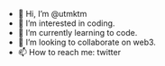 - 👋 Hi, I’m @utmktm
- 👀 I’m interested in coding.
- 🌱 I’m currently learning to code.
- 💞️ I’m looking to collaborate on web3.
- 📫 How to reach me: twitter

<!---
utmktm/utmktm is a ✨ special ✨ repository because its `README.md` (this file) appears on your GitHub profile.
You can click the Preview link to take a look at your changes.
--->
